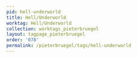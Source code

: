 ```yaml
---
pid: hell-underworld
title: Hell/Underworld
worktag: Hell/Underworld
collection: worktags_pieterbruegel
layout: tagpage_pieterbruegel
order: '078'
permalink: /pieterbruegel/tags/hell-underworld
---
```

